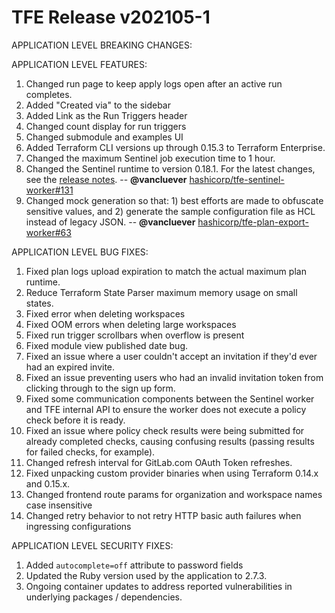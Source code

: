 # TFE Release v202105-1


APPLICATION LEVEL BREAKING CHANGES:



APPLICATION LEVEL FEATURES:

1. Changed run page to keep apply logs open after an active run completes.
1. Added "Created via" to the sidebar
1. Added Link as the Run Triggers header
1. Changed count display for run triggers
1. Changed submodule and examples UI
1. Added Terraform CLI versions up through 0.15.3 to Terraform Enterprise.
1. Changed the maximum Sentinel job execution time to 1 hour.
1. Changed the Sentinel runtime to version 0.18.1. For the latest changes, see the [release notes](https://docs.hashicorp.com/sentinel/changelog). --  **@vancluever** [hashicorp/tfe-sentinel-worker#131](https://github.com/hashicorp/tfe-sentinel-worker/pull/131)
1. Changed mock generation so that: 1) best efforts are made to obfuscate sensitive values, and 2) generate the sample configuration file as HCL instead of legacy JSON. --  **@vancluever** [hashicorp/tfe-plan-export-worker#63](https://github.com/hashicorp/tfe-plan-export-worker/pull/63)

APPLICATION LEVEL BUG FIXES:

1. Fixed plan logs upload expiration to match the actual maximum plan runtime.
1. Reduce Terraform State Parser maximum memory usage on small states.
1. Fixed error when deleting workspaces
1. Fixed OOM errors when deleting large workspaces
1. Fixed run trigger scrollbars when overflow is present
1. Fixed module view published date bug.
1. Fixed an issue where a user couldn't accept an invitation if they'd ever had an expired invite.
1. Fixed an issue preventing users who had an invalid invitation token from clicking through to the sign up form.
1. Fixed some communication components between the Sentinel worker and TFE internal API to ensure the worker does not execute a policy check before it is ready.
1. Fixed an issue where policy check results were being submitted for already completed checks, causing confusing results (passing results for failed checks, for example).
1. Changed refresh interval for GitLab.com OAuth Token refreshes.
1. Fixed unpacking custom provider binaries when using Terraform 0.14.x and 0.15.x.
1. Changed frontend route params for organization and workspace names case insensitive
1. Changed retry behavior to not retry HTTP basic auth failures when ingressing configurations

APPLICATION LEVEL SECURITY FIXES:
1. Added `autocomplete=off` attribute to password fields
1. Updated the Ruby version used by the application to 2.7.3.
1. Ongoing container updates to address reported vulnerabilities in underlying packages / dependencies.



